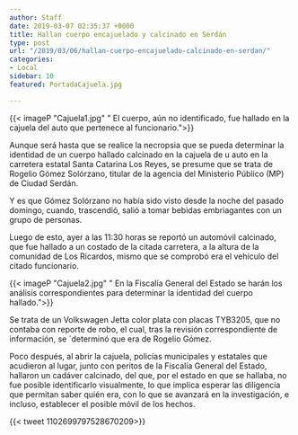 ```yaml
---
author: Staff
date: 2019-03-07 02:35:37 +0000
title: Hallan cuerpo encajuelado y calcinado en Serdán
type: post
url: "/2019/03/06/hallan-cuerpo-encajuelado-calcinado-en-serdan/"
categories:
- Local
sidebar: 10
featured: PortadaCajuela.jpg

---
```

{{< imageP "Cajuela1.jpg" " El cuerpo, aún no identificado, fue hallado en la cajuela del auto que pertenece al funcionario.">}}

Aunque será hasta que se realice la necropsia que se pueda determinar la identidad de un cuerpo hallado calcinado en la cajuela de u auto en la carretera estatal Santa Catarina Los Reyes, se presume que se trata de Rogelio Gómez Solórzano, titular de la agencia del Ministerio Público (MP) de Ciudad Serdán.

Y es que Gómez Solórzano no había sido visto desde la noche del pasado domingo, cuando, trascendió, salió a tomar bebidas embriagantes con un grupo de personas.

Luego de esto, ayer a las 11:30 horas se reportó un automóvil calcinado, que fue hallado a un costado de la citada carretera, a la altura de la comunidad de Los Ricardos, mismo que se comprobó era el vehículo del citado funcionario.

{{< imageP "Cajuela2.jpg" " En la Fiscalía General del Estado se harán los análisis correspondientes para determinar la identidad del cuerpo hallado.">}}

Se trata de un Volkswagen Jetta color plata con placas TYB3205, que no contaba con reporte de robo, el cual, tras la revisión correspondiente de información, se ´determinó que era de Rogelio Gómez.

Poco después, al abrir la cajuela, policías municipales y estatales que acudieron al lugar, junto con peritos de la Fiscalía General del Estado, hallaron un cadáver calcinado, del que, por el estado en que se hallaba, no fue posible identificarlo visualmente, lo que implica esperar las diligencia que permitan saber quién era, con lo que se avanzará en la investigación, e incluso, establecer el posible móvil de los hechos.

{{< tweet 1102699797528670209>}}